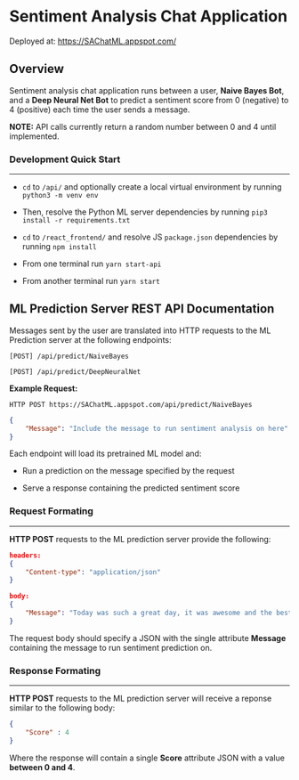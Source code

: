 # Sentiment Analysis Chat Application
Deployed at: https://SAChatML.appspot.com/

## Overview

Sentiment analysis chat application runs between a user, **Naive Bayes Bot**, and a **Deep Neural Net Bot** to predict a sentiment score from 0 (negative) to 4 (positive) each time the user sends a message.

**NOTE:** API calls currently return a random number between 0 and 4 until implemented. 

### Development Quick Start

---

- ```cd``` to ```/api/``` and optionally create a local virtual environment by running ```python3 -m venv env```

- Then, resolve the Python ML server dependencies by running ```pip3 install -r requirements.txt```

- ```cd``` to ```/react_frontend/``` and resolve JS ```package.json``` dependencies by running ```npm install```

- From one terminal run ```yarn start-api```

- From another terminal run ```yarn start```


## ML Prediction Server REST API Documentation

Messages sent by the user are translated into HTTP requests to the ML Prediction server at the following endpoints:

```[POST] /api/predict/NaiveBayes```

```[POST] /api/predict/DeepNeuralNet```

**Example Request:**

```HTTP POST https://SAChatML.appspot.com/api/predict/NaiveBayes```

```json
{
	"Message": "Include the message to run sentiment analysis on here"
}
```

Each endpoint will load its pretrained ML model and:

- Run a prediction on the message specified by the request

- Serve a response containing the predicted sentiment score

### Request Formating

---

**HTTP POST** requests to the ML prediction server provide the following:

```json
headers:
{
	"Content-type": "application/json"
}
```

```json
body:
{
	"Message": "Today was such a great day, it was awesome and the best time I have ever had!"
}
```

The request body should specify a JSON with the single attribute **Message** containing the message to run sentiment prediction on.

### Response Formating

---

**HTTP POST** requests to the ML prediction server will receive a reponse similar to the following body:

```json
{
	"Score" : 4
}
```

Where the response will contain a single **Score** attribute JSON with a value **between 0 and 4**.
